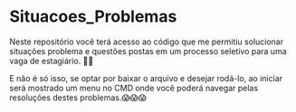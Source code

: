 # Situacoes_Problemas

Neste repositório você terá acesso ao código que me permitiu solucionar situações problema e questões postas em um processo seletivo para uma vaga de estagiário. 👀🧠

E não é só isso, se optar por baixar o arquivo e desejar rodá-lo, ao iniciar será mostrado um menu no CMD onde você poderá navegar pelas resoluções destes problemas.😱😱😱
